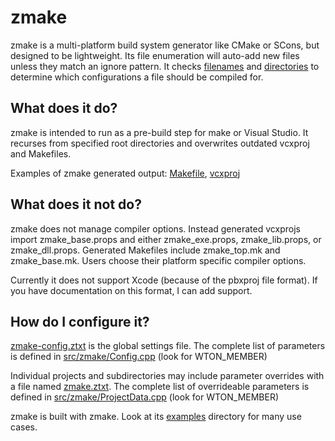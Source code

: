 # zmake

zmake is a multi-platform build system generator like CMake or SCons, but designed to be lightweight. Its file enumeration will auto-add new files unless they match an ignore pattern. It checks [filenames](../master/src/examples/example/Example_SuffixPlatforms_Win.cpp) and [directories](../master/src/examples/example_subdirectory/plat_win32) to determine which configurations a file should be compiled for.

## What does it do?

zmake is intended to run as a pre-build step for make or Visual Studio. It recurses from specified root directories and overwrites outdated vcxproj and Makefiles.

Examples of zmake generated output: [Makefile](../master/src/zmake/Makefile), [vcxproj](../master/.zproj/.%20zmake.vcxproj)


## What does it not do?

zmake does not manage compiler options. Instead generated vcxprojs import zmake_base.props and either zmake_exe.props, zmake_lib.props, or zmake_dll.props. Generated Makefiles include zmake_top.mk and zmake_base.mk. Users choose their platform specific compiler options.

Currently it does not support Xcode (because of the pbxproj file format). If you have documentation on this format, I can add support.

## How do I configure it?

[zmake-config.ztxt](../master/src/zbuild/zmake/zmake-config.ztxt) is the global settings file. The complete list of parameters is defined in [src/zmake/Config.cpp](../master/src/zmake/Config.cpp) (look for WTON_MEMBER)

Individual projects and subdirectories may include parameter overrides with a file named [zmake.ztxt](../master/src/link_zmake/zmake.ztxt). The complete list of overrideable parameters is defined in [src/zmake/ProjectData.cpp](../master/src/zmake/ProjectData.cpp) (look for WTON_MEMBER)

zmake is built with zmake. Look at its [examples](../master/src/examples) directory for many use cases.
